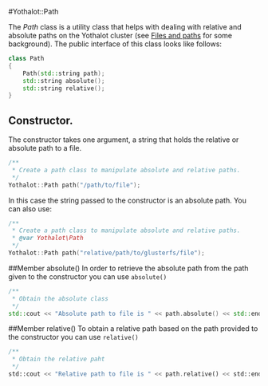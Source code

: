 #Yothalot::Path

The *Path* class is a utility class that helps with dealing with relative
and absolute paths on the Yothalot cluster (see [Files and paths](copernica-docs:Yothalot/files "Files and paths")
for some background). The public interface of this class looks like follows:
```cpp
class Path
{
    Path(std::string path);
    std::string absolute();
    std::string relative();
}
```
## Constructor. 
The constructor takes one argument, a string that holds the relative or absolute path to
a file.
```cpp
/**
 * Create a path class to manipulate absolute and relative paths.
 */
Yothalot::Path path("/path/to/file");
```
In this case the string passed to the constructor is an absolute path.
You can also use:

```cpp
/**
 * Create a path class to manipulate absolute and relative paths.
 * @var Yothalot\Path
 */
Yothalot::Path path("relative/path/to/glusterfs/file");
```

##Member absolute()
In order to retrieve the absolute path from the path given to the constructor you can
use `absolute()`
```cpp
/**
 * Obtain the absolute class
 */
std::cout << "Absolute path to file is " << path.absolute() << std::endl;
```
##Member relative()
To obtain a relative path based on the path provided to the constructor you can use
`relative()`

```php
/**
 * Obtain the relative paht
 */
std::cout << "Relative path to file is " << path.relative() << std::endl;
```
